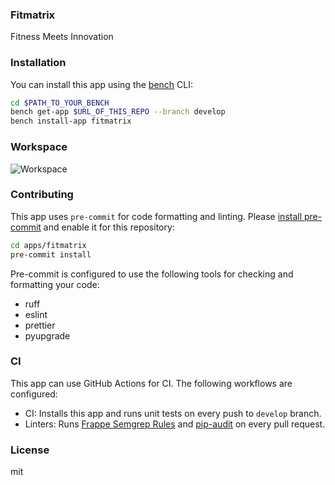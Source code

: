 ### Fitmatrix

Fitness Meets Innovation

### Installation

You can install this app using the [bench](https://github.com/frappe/bench) CLI:

```bash
cd $PATH_TO_YOUR_BENCH
bench get-app $URL_OF_THIS_REPO --branch develop
bench install-app fitmatrix
```

### Workspace

![Workspace](https://github.com/thefrappepreneur/fitmatrix/tree/doctypes_creation/fitmatrix/public/documentation/images/workspace.png)


### Contributing

This app uses `pre-commit` for code formatting and linting. Please [install pre-commit](https://pre-commit.com/#installation) and enable it for this repository:

```bash
cd apps/fitmatrix
pre-commit install
```

Pre-commit is configured to use the following tools for checking and formatting your code:

- ruff
- eslint
- prettier
- pyupgrade


### CI

This app can use GitHub Actions for CI. The following workflows are configured:

- CI: Installs this app and runs unit tests on every push to `develop` branch.
- Linters: Runs [Frappe Semgrep Rules](https://github.com/frappe/semgrep-rules) and [pip-audit](https://pypi.org/project/pip-audit/) on every pull request.


### License

mit
